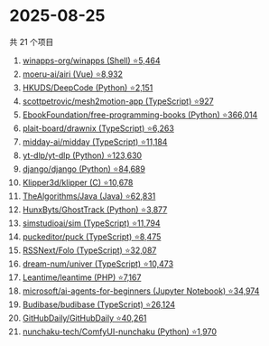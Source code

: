 # 2025-08-25

共 21 个项目

<!-- BEGIN GITHUB -->
<!-- 最后更新时间 2025-08-25 13:10:30 +0800 -->
1. [winapps-org/winapps (Shell) ⭐5,464](https://github.com/winapps-org/winapps)
1. [moeru-ai/airi (Vue) ⭐8,932](https://github.com/moeru-ai/airi)
1. [HKUDS/DeepCode (Python) ⭐2,151](https://github.com/HKUDS/DeepCode)
1. [scottpetrovic/mesh2motion-app (TypeScript) ⭐927](https://github.com/scottpetrovic/mesh2motion-app)
1. [EbookFoundation/free-programming-books (Python) ⭐366,014](https://github.com/EbookFoundation/free-programming-books)
1. [plait-board/drawnix (TypeScript) ⭐6,263](https://github.com/plait-board/drawnix)
1. [midday-ai/midday (TypeScript) ⭐11,184](https://github.com/midday-ai/midday)
1. [yt-dlp/yt-dlp (Python) ⭐123,630](https://github.com/yt-dlp/yt-dlp)
1. [django/django (Python) ⭐84,689](https://github.com/django/django)
1. [Klipper3d/klipper (C) ⭐10,678](https://github.com/Klipper3d/klipper)
1. [TheAlgorithms/Java (Java) ⭐62,831](https://github.com/TheAlgorithms/Java)
1. [HunxByts/GhostTrack (Python) ⭐3,877](https://github.com/HunxByts/GhostTrack)
1. [simstudioai/sim (TypeScript) ⭐11,794](https://github.com/simstudioai/sim)
1. [puckeditor/puck (TypeScript) ⭐8,475](https://github.com/puckeditor/puck)
1. [RSSNext/Folo (TypeScript) ⭐32,087](https://github.com/RSSNext/Folo)
1. [dream-num/univer (TypeScript) ⭐10,473](https://github.com/dream-num/univer)
1. [Leantime/leantime (PHP) ⭐7,167](https://github.com/Leantime/leantime)
1. [microsoft/ai-agents-for-beginners (Jupyter Notebook) ⭐34,974](https://github.com/microsoft/ai-agents-for-beginners)
1. [Budibase/budibase (TypeScript) ⭐26,124](https://github.com/Budibase/budibase)
1. [GitHubDaily/GitHubDaily ⭐40,261](https://github.com/GitHubDaily/GitHubDaily)
1. [nunchaku-tech/ComfyUI-nunchaku (Python) ⭐1,970](https://github.com/nunchaku-tech/ComfyUI-nunchaku)
<!-- END GITHUB -->